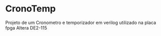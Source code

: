 # CronoTemp
Projeto de um Cronometro e temporizador em verilog utilizado na placa fpga Altera DE2-115 

